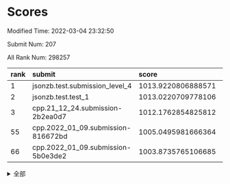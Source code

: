 # Scores

Modified Time: 2022-03-04 23:32:50

Submit Num: 207

All Rank Num: 298257

| rank |               submit               |       score        |       sigma        | pk_num |
| :--- | :--------------------------------- | :----------------- | :----------------- | :----- |
| 1    | jsonzb.test.submission_level_4     | 1013.9220806888571 | 0.8277357488242223 | 5763   |
| 2    | jsonzb.test.test_1                 | 1013.0220709778106 | 0.8103513181897015 | 5762   |
| 3    | cpp.21_12_24.submission-2b2ea0d7   | 1012.1762854825812 | 0.8006386478066989 | 5765   |
| 55   | cpp.2022_01_09.submission-816672bd | 1005.0495981666364 | 0.7155786436371785 | 5754   |
| 66   | cpp.2022_01_09.submission-5b0e3de2 | 1003.8735765106685 | 0.7260311067168981 | 5764   |


<details>
<summary>全部</summary>

| rank |                 submit                 |       score        |       sigma        | pk_num |
| :--- | :------------------------------------- | :----------------- | :----------------- | :----- |
| 1    | jsonzb.test.submission_level_4         | 1013.9220806888571 | 0.8277357488242223 | 5763   |
| 2    | jsonzb.test.test_1                     | 1013.0220709778106 | 0.8103513181897015 | 5762   |
| 3    | cpp.21_12_24.submission-2b2ea0d7       | 1012.1762854825812 | 0.8006386478066989 | 5765   |
| 4    | gobigger.level_3.submission_level_3_35 | 1011.6084578805351 | 0.7546881264395371 | 5763   |
| 5    | gobigger.level_3.submission_level_3_3  | 1011.3380866257318 | 0.7780470409065477 | 5762   |
| 6    | gobigger.level_3.submission_level_3_44 | 1011.2326622836516 | 0.7608550231228356 | 5763   |
| 7    | gobigger.level_3.submission_level_3_32 | 1011.0012979926001 | 0.7722041364931325 | 5765   |
| 8    | gobigger.level_3.submission_level_3_0  | 1010.9832551143265 | 0.7729563752333769 | 5763   |
| 9    | gobigger.level_3.submission_level_3_10 | 1010.8707051127257 | 0.769861472771005  | 5764   |
| 10   | gobigger.level_3.submission_level_3_26 | 1010.7520274085323 | 0.7658237649132756 | 5764   |
| 11   | gobigger.level_3.submission_level_3_29 | 1010.587595447718  | 0.7567211958077159 | 5762   |
| 12   | gobigger.level_3.submission_level_3_4  | 1010.557206668197  | 0.7747701332653202 | 5764   |
| 13   | gobigger.level_3.submission_level_3_8  | 1010.501947960205  | 0.7745868712219084 | 5766   |
| 14   | gobigger.level_3.submission_level_3_34 | 1010.499266215642  | 0.7590075097923167 | 5770   |
| 15   | gobigger.level_3.submission_level_3_28 | 1010.4931418557106 | 0.7485410319580682 | 5764   |
| 16   | gobigger.level_3.submission_level_3_1  | 1010.4406618620305 | 0.7868534850761542 | 5766   |
| 17   | gobigger.level_3.submission_level_3_7  | 1010.3110726186318 | 0.773602229521876  | 5762   |
| 18   | gobigger.level_3.submission_level_3_36 | 1010.2633039730962 | 0.7578006261829388 | 5762   |
| 19   | gobigger.level_3.submission_level_3_2  | 1010.1954234316063 | 0.7874865965221902 | 5762   |
| 20   | gobigger.level_3.submission_level_3_30 | 1010.170665778583  | 0.7726226823788943 | 5765   |
| 21   | gobigger.level_3.submission_level_3_46 | 1010.1681716123317 | 0.76137478469952   | 5759   |
| 22   | gobigger.level_3.submission_level_3_22 | 1010.153405642076  | 0.7710713622025438 | 5767   |
| 23   | gobigger.level_3.submission_level_3_31 | 1010.1459480607687 | 0.7685954318367096 | 5764   |
| 24   | gobigger.level_3.submission_level_3_42 | 1010.1438544086855 | 0.7648641091990402 | 5766   |
| 25   | gobigger.level_3.submission_level_3_15 | 1010.1229067461767 | 0.7667133593959594 | 5763   |
| 26   | gobigger.level_3.submission_level_3_38 | 1010.1040374486695 | 0.7653768693675517 | 5765   |
| 27   | gobigger.level_3.submission_level_3_43 | 1010.072794315799  | 0.7683611965532855 | 5765   |
| 28   | gobigger.level_3.submission_level_3_6  | 1010.0113946427612 | 0.7737585112504327 | 5763   |
| 29   | gobigger.level_3.submission_level_3_45 | 1009.9885933749579 | 0.7450833427299899 | 5759   |
| 30   | gobigger.level_3.submission_level_3_24 | 1009.8877660189654 | 0.7541838766151939 | 5765   |
| 31   | gobigger.level_3.submission_level_3_37 | 1009.8276302730497 | 0.7500493160315614 | 5762   |
| 32   | gobigger.level_3.submission_level_3_14 | 1009.737559428473  | 0.7774978928629117 | 5762   |
| 33   | gobigger.level_3.submission_level_3_40 | 1009.6842074967441 | 0.7410288613681789 | 5760   |
| 34   | gobigger.level_3.submission_level_3_21 | 1009.6768692363097 | 0.7360668546108744 | 5760   |
| 35   | gobigger.level_3.submission_level_3_11 | 1009.6325464995449 | 0.7738985471275416 | 5761   |
| 36   | gobigger.level_3.submission_level_3_9  | 1009.589328985915  | 0.7703105576656307 | 5761   |
| 37   | gobigger.level_3.submission_level_3_16 | 1009.5408379927138 | 0.7417615711221408 | 5760   |
| 38   | gobigger.level_3.submission_level_3_47 | 1009.5259529754406 | 0.7614874790711604 | 5764   |
| 39   | gobigger.level_3.submission_level_3_33 | 1009.4793186528607 | 0.7778763581677512 | 5764   |
| 40   | gobigger.level_3.submission_level_3_49 | 1009.4036409135148 | 0.750532540692859  | 5765   |
| 41   | gobigger.level_3.submission_level_3_41 | 1009.3785463643204 | 0.7438487639846272 | 5762   |
| 42   | gobigger.level_3.submission_level_3_17 | 1009.2901480115013 | 0.7462412201446166 | 5764   |
| 43   | gobigger.level_3.submission_level_3_27 | 1009.1608319643476 | 0.7451020460748712 | 5763   |
| 44   | gobigger.level_3.submission_level_3_13 | 1009.160365593     | 0.7661603579081696 | 5764   |
| 45   | gobigger.level_3.submission_level_3_25 | 1009.0907328847624 | 0.7427191946967542 | 5764   |
| 46   | gobigger.level_3.submission_level_3_12 | 1009.0561933688975 | 0.731425203613632  | 5769   |
| 47   | gobigger.level_3.submission_level_3_39 | 1009.0162918398772 | 0.7657823794141524 | 5760   |
| 48   | gobigger.level_3.submission_level_3_23 | 1008.9151672362733 | 0.7498337172756181 | 5765   |
| 49   | gobigger.level_3.submission_level_3_48 | 1008.9085892521306 | 0.7334498592921869 | 5766   |
| 50   | gobigger.level_3.submission_level_3_5  | 1008.4584813622405 | 0.7363397464073578 | 5766   |
| 51   | gobigger.level_3.submission_level_3_18 | 1008.3393353672542 | 0.7394219375443274 | 5763   |
| 52   | gobigger.level_3.submission_level_3_19 | 1008.3369974641777 | 0.7500910071471479 | 5763   |
| 53   | gobigger.level_3.submission_level_3_20 | 1007.5899013438635 | 0.7161471102361711 | 5765   |
| 54   | gobigger.level_1.submission_level_1_8  | 1005.4281121673963 | 0.7315189378619635 | 5765   |
| 55   | cpp.2022_01_09.submission-816672bd     | 1005.0495981666364 | 0.7155786436371785 | 5754   |
| 56   | gobigger.level_1.submission_level_1_47 | 1004.7863496335794 | 0.7311963204062697 | 5769   |
| 57   | gobigger.level_1.submission_level_1_10 | 1004.7614929478627 | 0.7143972184468331 | 5760   |
| 58   | gobigger.level_1.submission_level_1_15 | 1004.7551058924166 | 0.7118432761815927 | 5768   |
| 59   | gobigger.level_1.submission_level_1_35 | 1004.707465870752  | 0.7168901358164955 | 5763   |
| 60   | gobigger.level_1.submission_level_1_14 | 1004.4262713590068 | 0.7324444064714529 | 5763   |
| 61   | gobigger.level_1.submission_level_1_5  | 1004.2936841400426 | 0.712225135034554  | 5762   |
| 62   | gobigger.level_1.submission_level_1_38 | 1004.2732235791932 | 0.7072569663558566 | 5762   |
| 63   | gobigger.level_1.submission_level_1_21 | 1004.0564005426646 | 0.7077270753808076 | 5764   |
| 64   | gobigger.level_1.submission_level_1_40 | 1004.0526265837011 | 0.710204511815592  | 5765   |
| 65   | gobigger.level_1.submission_level_1_4  | 1004.022465408429  | 0.7161724211709872 | 5761   |
| 66   | cpp.2022_01_09.submission-5b0e3de2     | 1003.8735765106685 | 0.7260311067168981 | 5764   |
| 67   | gobigger.level_1.submission_level_1_46 | 1003.8534509374794 | 0.7116228214815502 | 5767   |
| 68   | gobigger.level_1.submission_level_1_27 | 1003.8493409863802 | 0.722391228383938  | 5763   |
| 69   | gobigger.level_1.submission_level_1_24 | 1003.8475443372337 | 0.7294566456570464 | 5766   |
| 70   | gobigger.level_1.submission_level_1_34 | 1003.8131242016104 | 0.7143782259750279 | 5766   |
| 71   | gobigger.level_1.submission_level_1_42 | 1003.8024663126351 | 0.7174683060847086 | 5770   |
| 72   | gobigger.level_1.submission_level_1_22 | 1003.7744605950886 | 0.7237524382638798 | 5761   |
| 73   | gobigger.level_1.submission_level_1_9  | 1003.7422569194486 | 0.7304636336766203 | 5762   |
| 74   | gobigger.level_1.submission_level_1_28 | 1003.7403963497512 | 0.7111475002106316 | 5762   |
| 75   | gobigger.level_1.submission_level_1_0  | 1003.7401133310814 | 0.7097273147500908 | 5761   |
| 76   | gobigger.level_1.submission_level_1_39 | 1003.6095140046089 | 0.7167591926571564 | 5764   |
| 77   | gobigger.level_1.submission_level_1_44 | 1003.5836054573199 | 0.7159555771139676 | 5761   |
| 78   | gobigger.level_1.submission_level_1_1  | 1003.5170948088038 | 0.7321984660738349 | 5764   |
| 79   | gobigger.level_1.submission_level_1_49 | 1003.4776799706116 | 0.7344825498097948 | 5762   |
| 80   | gobigger.level_1.submission_level_1_33 | 1003.4579150965519 | 0.7281155782675158 | 5762   |
| 81   | gobigger.level_1.submission_level_1_37 | 1003.3485128243426 | 0.7075764189949819 | 5765   |
| 82   | gobigger.level_1.submission_level_1_12 | 1003.3460761209063 | 0.7204285627746284 | 5760   |
| 83   | gobigger.level_1.submission_level_1_43 | 1003.3127611732845 | 0.72379685444393   | 5762   |
| 84   | gobigger.level_1.submission_level_1_18 | 1003.2860645901237 | 0.7220255150944055 | 5766   |
| 85   | gobigger.level_1.submission_level_1_48 | 1003.2481739053757 | 0.7212010490165718 | 5767   |
| 86   | gobigger.level_1.submission_level_1_32 | 1003.2374342627663 | 0.7144934182032713 | 5763   |
| 87   | gobigger.level_1.submission_level_1_6  | 1003.1205993979969 | 0.718101376014406  | 5757   |
| 88   | gobigger.level_1.submission_level_1_36 | 1003.0676615936212 | 0.7101671332455045 | 5762   |
| 89   | gobigger.level_1.submission_level_1_11 | 1003.0600942492666 | 0.713536841936497  | 5763   |
| 90   | gobigger.level_1.submission_level_1_13 | 1002.9557726621339 | 0.7254050204430779 | 5763   |
| 91   | gobigger.level_1.submission_level_1_7  | 1002.8612033102677 | 0.7174464158840987 | 5762   |
| 92   | gobigger.level_1.submission_level_1_20 | 1002.8392148664786 | 0.7082833487401721 | 5762   |
| 93   | gobigger.level_1.submission_level_1_2  | 1002.8290138089368 | 0.7097456283346082 | 5761   |
| 94   | gobigger.level_1.submission_level_1_29 | 1002.7752749703353 | 0.7020832036066011 | 5763   |
| 95   | gobigger.level_1.submission_level_1_16 | 1002.7490035504401 | 0.7152161558574857 | 5762   |
| 96   | gobigger.level_1.submission_level_1_45 | 1002.7101924589002 | 0.7118123431073612 | 5765   |
| 97   | gobigger.level_1.submission_level_1_41 | 1002.603867495909  | 0.7121745752061309 | 5763   |
| 98   | gobigger.level_1.submission_level_1_3  | 1002.5474804841292 | 0.7058188354302807 | 5764   |
| 99   | gobigger.level_1.submission_level_1_25 | 1002.5093815514049 | 0.7259255242854173 | 5763   |
| 100  | gobigger.level_1.submission_level_1_31 | 1002.5051291674547 | 0.7115476757227592 | 5757   |
| 101  | gobigger.level_1.submission_level_1_17 | 1002.4686027853702 | 0.7228844168095944 | 5764   |
| 102  | gobigger.level_1.submission_level_1_30 | 1002.4442893068684 | 0.7125538735677436 | 5767   |
| 103  | gobigger.level_1.submission_level_1_23 | 1002.0933747207326 | 0.7095199975666733 | 5762   |
| 104  | gobigger.level_1.submission_level_1_19 | 1001.9964416014024 | 0.7077757298584682 | 5767   |
| 105  | gobigger.level_1.submission_level_1_26 | 1000.7535207825428 | 0.7131073728872946 | 5767   |
| 106  | gobigger.random.submission_random_19   | 997.8120297092855  | 0.7110570178767349 | 5763   |
| 107  | gobigger.random.submission_random_29   | 997.1673364374458  | 0.7146632840574619 | 5766   |
| 108  | gobigger.random.submission_random_5    | 996.9723793639259  | 0.7032001456974256 | 5761   |
| 109  | gobigger.random.submission_random_16   | 996.8587981185846  | 0.7037894955563809 | 5763   |
| 110  | gobigger.random.submission_random_32   | 996.8286046685627  | 0.7120775174289159 | 5762   |
| 111  | gobigger.random.submission_random_48   | 996.632220470926   | 0.7097090930308128 | 5766   |
| 112  | gobigger.random.submission_random_17   | 996.4925497639936  | 0.712736680720601  | 5764   |
| 113  | gobigger.random.submission_random_2    | 996.456136038432   | 0.7053069178837186 | 5761   |
| 114  | gobigger.random.submission_random_37   | 996.3961047749405  | 0.699470057870195  | 5760   |
| 115  | gobigger.random.submission_random_45   | 996.3897544723435  | 0.6951600640849074 | 5762   |
| 116  | gobigger.random.submission_random_13   | 996.3622090735767  | 0.7058374566810359 | 5766   |
| 117  | gobigger.random.submission_random_27   | 996.2596876593569  | 0.7069709301809929 | 5762   |
| 118  | gobigger.random.submission_random_46   | 996.1905572719369  | 0.7103558881585357 | 5763   |
| 119  | gobigger.random.submission_random_30   | 996.1724314152372  | 0.7099950566261546 | 5761   |
| 120  | gobigger.random.submission_random_1    | 996.1639988826423  | 0.7023452717810743 | 5764   |
| 121  | gobigger.random.submission_random_42   | 996.115105950543   | 0.7105579088256565 | 5766   |
| 122  | gobigger.random.submission_random_11   | 996.0854490258134  | 0.710883665175821  | 5764   |
| 123  | gobigger.random.submission_random_35   | 996.0768272743602  | 0.7032886718894624 | 5764   |
| 124  | gobigger.random.submission_random_14   | 996.0682721783053  | 0.7053134268786905 | 5763   |
| 125  | gobigger.random.submission_random_3    | 996.0405563769725  | 0.7146514622579592 | 5764   |
| 126  | gobigger.random.submission_random_8    | 996.0245791416198  | 0.7108104029764675 | 5765   |
| 127  | gobigger.random.submission_random_44   | 996.0230066641377  | 0.7119234769086132 | 5762   |
| 128  | gobigger.random.submission_random_33   | 995.9488145412308  | 0.699448004290637  | 5767   |
| 129  | gobigger.random.submission_random_28   | 995.9329508548437  | 0.7125391021474627 | 5761   |
| 130  | gobigger.random.submission_random_4    | 995.8983002796704  | 0.7087903360032121 | 5766   |
| 131  | gobigger.random.submission_random_6    | 995.8806375480852  | 0.7096808799755794 | 5765   |
| 132  | gobigger.random.submission_random_25   | 995.8741244988707  | 0.7171053321447132 | 5768   |
| 133  | gobigger.random.submission_random_12   | 995.8583387736549  | 0.7194052290774272 | 5761   |
| 134  | gobigger.random.submission_random_41   | 995.8553626581429  | 0.7205704798979071 | 5761   |
| 135  | gobigger.random.submission_random_31   | 995.8335833913793  | 0.7155486012942557 | 5761   |
| 136  | gobigger.random.submission_random_7    | 995.7571044825875  | 0.7162627802036875 | 5766   |
| 137  | gobigger.random.submission_random_43   | 995.7458205248441  | 0.7262647368419108 | 5763   |
| 138  | gobigger.random.submission_random_22   | 995.7234566789917  | 0.7082688183403122 | 5766   |
| 139  | gobigger.random.submission_random_0    | 995.7022646611027  | 0.7160976926056616 | 5767   |
| 140  | gobigger.random.submission_random_9    | 995.6870233329462  | 0.7155330322220802 | 5764   |
| 141  | gobigger.random.submission_random_38   | 995.6605413576898  | 0.7045701525974213 | 5762   |
| 142  | gobigger.random.submission_random_24   | 995.5683883311181  | 0.7089870053338149 | 5758   |
| 143  | gobigger.random.submission_random_47   | 995.5636417469559  | 0.7139658736011127 | 5766   |
| 144  | gobigger.random.submission_random_23   | 995.5498758382922  | 0.7047204667303784 | 5764   |
| 145  | gobigger.random.submission_random_18   | 995.5286106283036  | 0.7174384753112001 | 5756   |
| 146  | gobigger.random.submission_random_26   | 995.4081923428188  | 0.7112323895504813 | 5764   |
| 147  | gobigger.random.submission_random_10   | 995.3750945865438  | 0.7165425433966608 | 5764   |
| 148  | gobigger.random.submission_random_39   | 995.36709768007    | 0.7154082827173754 | 5765   |
| 149  | gobigger.random.submission_random_36   | 995.3450797353626  | 0.7094556195747931 | 5768   |
| 150  | gobigger.random.submission_random_20   | 995.2834226070862  | 0.7110250845037882 | 5764   |
| 151  | gobigger.random.submission_random_21   | 995.2211201012808  | 0.7065539671745028 | 5764   |
| 152  | gobigger.random.submission_random_15   | 995.1872073766182  | 0.7097519079542154 | 5767   |
| 153  | gobigger.random.submission_random_34   | 995.1588657499602  | 0.7141207971586659 | 5761   |
| 154  | gobigger.random.submission_random_49   | 994.9578658555099  | 0.7279317948503499 | 5760   |
| 155  | gobigger.level_2.submission_level_2_19 | 994.7222120946826  | 0.7288328547349607 | 5760   |
| 156  | gobigger.level_2.submission_level_2_23 | 994.5045167222353  | 0.7220353081118335 | 5763   |
| 157  | gobigger.random.submission_random_40   | 994.4758258253185  | 0.717907616118623  | 5763   |
| 158  | gobigger.level_2.submission_level_2_39 | 993.9112289376706  | 0.7168454736164686 | 5764   |
| 159  | gobigger.level_2.submission_level_2_48 | 993.8919425725832  | 0.743449901297619  | 5760   |
| 160  | gobigger.level_2.submission_level_2_6  | 993.2415250121342  | 0.7381836374677164 | 5756   |
| 161  | gobigger.level_2.submission_level_2_40 | 993.1181056068676  | 0.7414427371586293 | 5769   |
| 162  | gobigger.level_2.submission_level_2_22 | 993.1143570374732  | 0.7198600076836703 | 5767   |
| 163  | gobigger.level_2.submission_level_2_1  | 993.064134655886   | 0.7414705086882264 | 5767   |
| 164  | gobigger.level_2.submission_level_2_24 | 992.9750858751254  | 0.7395254504619331 | 5761   |
| 165  | gobigger.level_2.submission_level_2_28 | 992.9197304364454  | 0.748072684146248  | 5763   |
| 166  | gobigger.level_2.submission_level_2_38 | 992.8291185852266  | 0.7459207136287399 | 5759   |
| 167  | gobigger.level_2.submission_level_2_17 | 992.7740255658971  | 0.7528398445387996 | 5766   |
| 168  | gobigger.level_2.submission_level_2_29 | 992.7626379065468  | 0.7358771180873779 | 5769   |
| 169  | gobigger.level_2.submission_level_2_18 | 992.7447662614001  | 0.7163408029748405 | 5766   |
| 170  | gobigger.level_2.submission_level_2_37 | 992.5387142794654  | 0.7474173709957649 | 5763   |
| 171  | gobigger.level_2.submission_level_2_20 | 992.5326259192349  | 0.7283265061413595 | 5767   |
| 172  | gobigger.level_2.submission_level_2_43 | 992.4584470309729  | 0.7450422034436665 | 5763   |
| 173  | gobigger.level_2.submission_level_2_11 | 992.4334763122665  | 0.7405424085049607 | 5767   |
| 174  | gobigger.level_2.submission_level_2_33 | 992.4214243366584  | 0.7344506090593064 | 5764   |
| 175  | gobigger.level_2.submission_level_2_21 | 992.4184219304194  | 0.7431112992718174 | 5761   |
| 176  | gobigger.level_2.submission_level_2_14 | 992.4153890107145  | 0.7375405477911338 | 5764   |
| 177  | gobigger.level_2.submission_level_2_25 | 992.3630681817336  | 0.7421427313557959 | 5764   |
| 178  | gobigger.level_2.submission_level_2_8  | 992.3186928556565  | 0.7454275722601879 | 5763   |
| 179  | gobigger.level_2.submission_level_2_9  | 992.3035035097622  | 0.7306598727694176 | 5767   |
| 180  | gobigger.level_2.submission_level_2_30 | 992.0973561271184  | 0.7406164364155786 | 5765   |
| 181  | gobigger.level_2.submission_level_2_27 | 992.0767962031326  | 0.7416005896463678 | 5758   |
| 182  | gobigger.level_2.submission_level_2_15 | 991.9744667734846  | 0.751977753461955  | 5763   |
| 183  | gobigger.level_2.submission_level_2_46 | 991.799696813302   | 0.7561637628548972 | 5761   |
| 184  | gobigger.level_2.submission_level_2_3  | 991.7808336857225  | 0.7754053342651894 | 5765   |
| 185  | gobigger.level_2.submission_level_2_41 | 991.7662545582905  | 0.7508575538216439 | 5760   |
| 186  | gobigger.level_2.submission_level_2_12 | 991.7401565731049  | 0.7401947393290371 | 5767   |
| 187  | gobigger.level_2.submission_level_2_36 | 991.6476647216707  | 0.7618555666413453 | 5763   |
| 188  | gobigger.level_2.submission_level_2_42 | 991.5935778713748  | 0.7536912357637001 | 5761   |
| 189  | gobigger.level_2.submission_level_2_44 | 991.5931677783539  | 0.7503977837912728 | 5765   |
| 190  | gobigger.level_2.submission_level_2_31 | 991.4794536860745  | 0.7425148218141774 | 5762   |
| 191  | gobigger.level_2.submission_level_2_49 | 991.3952531074798  | 0.7555156358295061 | 5760   |
| 192  | gobigger.level_2.submission_level_2_13 | 991.3774315861382  | 0.7597017560575763 | 5770   |
| 193  | gobigger.level_2.submission_level_2_4  | 991.3082350405361  | 0.736282338338589  | 5767   |
| 194  | gobigger.level_2.submission_level_2_0  | 991.2502837864427  | 0.7644390848023113 | 5763   |
| 195  | gobigger.level_2.submission_level_2_16 | 991.2190107744792  | 0.7552123900575433 | 5756   |
| 196  | gobigger.level_2.submission_level_2_26 | 991.1766993355294  | 0.7679393200461208 | 5764   |
| 197  | gobigger.level_2.submission_level_2_5  | 991.1650708191768  | 0.7794200705422153 | 5766   |
| 198  | gobigger.level_2.submission_level_2_45 | 991.0845838225948  | 0.7540585343685821 | 5766   |
| 199  | gobigger.level_2.submission_level_2_35 | 991.048819336432   | 0.7496264128646936 | 5766   |
| 200  | gobigger.level_2.submission_level_2_2  | 991.0391814798697  | 0.7603942812737903 | 5764   |
| 201  | gobigger.level_2.submission_level_2_34 | 990.8811602159277  | 0.764678885071183  | 5761   |
| 202  | gobigger.level_2.submission_level_2_7  | 990.8761945685068  | 0.7469836942953055 | 5764   |
| 203  | gobigger.level_2.submission_level_2_32 | 990.8365532700293  | 0.7418355203076148 | 5765   |
| 204  | gobigger.level_2.submission_level_2_10 | 989.8253032616614  | 0.7756938123665198 | 5759   |
| 205  | gobigger.level_2.submission_level_2_47 | 989.7612285886185  | 0.762133234002837  | 5768   |
| 206  | gobigger.none.submission_none_0        | 979.2800994427511  | 1.1629784935912078 | 5764   |
| 207  | gobigger.none.submission_none_1        | 975.5295267629581  | 1.5002806450266366 | 5757   |

</details>